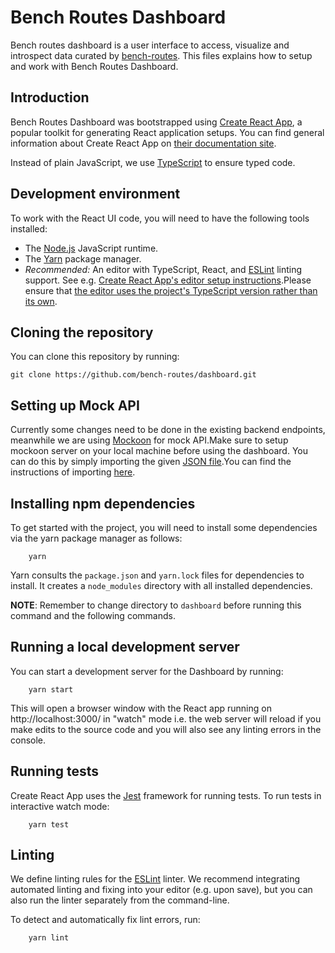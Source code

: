 # Bench Routes Dashboard

Bench routes dashboard is a user interface to access, visualize and introspect data curated by [bench-routes](https://github.com/bench-routes/bench-routes.git). This files explains how to setup and work with Bench Routes Dashboard.

## Introduction

Bench Routes Dashboard was bootstrapped using [Create React App](https://github.com/facebook/create-react-app), a popular toolkit for generating React application setups. You can find general information about Create React App on [their documentation site](https://create-react-app.dev/).

Instead of plain JavaScript, we use [TypeScript](https://www.typescriptlang.org/) to ensure typed code.

## Development environment

To work with the React UI code, you will need to have the following tools installed:

- The [Node.js](https://nodejs.org/) JavaScript runtime.
- The [Yarn](https://yarnpkg.com/) package manager.
- _Recommended:_ An editor with TypeScript, React, and [ESLint](https://eslint.org/) linting support. See e.g. [Create React App's editor setup instructions](https://create-react-app.dev/docs/setting-up-your-editor/).Please ensure that [the editor uses the project's TypeScript version rather than its own](https://code.visualstudio.com/docs/typescript/typescript-compiling#_using-the-workspace-version-of-typescript).

## Cloning the repository

You can clone this repository by running:

```
git clone https://github.com/bench-routes/dashboard.git
```

## Setting up Mock API

Currently some changes need to be done in the existing backend endpoints, meanwhile we are using [Mockoon](https://mockoon.com/) for mock API.Make sure to setup mockoon server on your local machine before using the dashboard. You can do this by simply importing the given [JSON file](https://api.jsonbin.io/b/60d379288a4cd025b7a4202f).You can find the instructions of importing [here](https://mockoon.com/docs/latest/import-export-data/).

## Installing npm dependencies

To get started with the project, you will need to install some dependencies via the yarn package manager as follows:

```
    yarn
```

Yarn consults the `package.json` and `yarn.lock` files for dependencies to install. It creates a `node_modules` directory with all installed dependencies.

**NOTE**: Remember to change directory to `dashboard` before running this command and the following commands.

## Running a local development server

You can start a development server for the Dashboard by running:

```
    yarn start
```

This will open a browser window with the React app running on http://localhost:3000/ in "watch" mode i.e. the web server will reload if you make edits to the source code and you will also see any linting errors in the console.

## Running tests

Create React App uses the [Jest](https://jestjs.io/) framework for running tests. To run tests in interactive watch mode:

```
    yarn test
```

## Linting

We define linting rules for the [ESLint](https://eslint.org/) linter. We recommend integrating automated linting and fixing into your editor (e.g. upon save), but you can also run the linter separately from the command-line.

To detect and automatically fix lint errors, run:

```
    yarn lint
```
